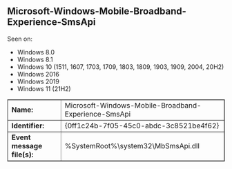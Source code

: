 ## Microsoft-Windows-Mobile-Broadband-Experience-SmsApi

Seen on:
* Windows 8.0
* Windows 8.1
* Windows 10 (1511, 1607, 1703, 1709, 1803, 1809, 1903, 1909, 2004, 20H2)
* Windows 2016
* Windows 2019
* Windows 11 (21H2)

<table border="1" class="docutils">
  <tbody>
    <tr>
      <td><b>Name:</b></td>
      <td>Microsoft-Windows-Mobile-Broadband-Experience-SmsApi</td>
    </tr>
    <tr>
      <td><b>Identifier:</b></td>
      <td>{0ff1c24b-7f05-45c0-abdc-3c8521be4f62}</td>
    </tr>
    <tr>
      <td><b>Event message file(s):</b></td>
      <td>%SystemRoot%\system32\MbSmsApi.dll</td>
    </tr>
  </tbody>
</table>

&nbsp;

